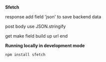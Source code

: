 **Sfetch** 

response add field 'json' to save backend data

post body use JSON.stringify

get make field build up url end

**Running locally in development mode**

    npm install sfetch
